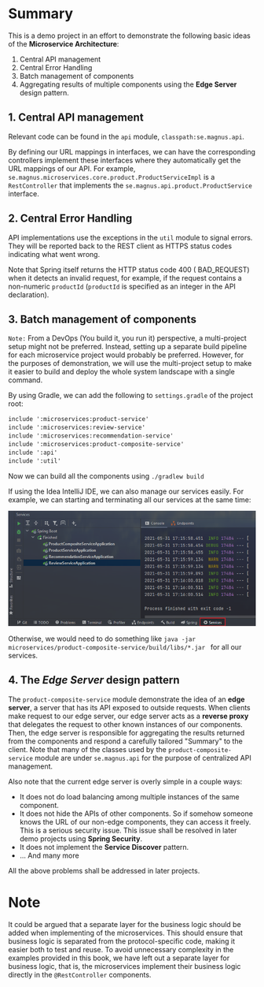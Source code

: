# Summary
This is a demo project in an effort to demonstrate the following basic ideas
of the **Microservice Architecture**:
1. Central API management
2. Central Error Handling 
3. Batch management of components
4. Aggregating results of multiple components using the **Edge Server** design pattern.

## 1. Central API management
Relevant code can be found in the `api` module, `classpath:se.magnus.api`.

By defining our URL mappings in interfaces, we can have the corresponding
controllers implement these interfaces where they automatically get the
URL mappings of our API. For example, 
`se.magnus.microservices.core.product.ProductServiceImpl` is a `RestController`
that implements the `se.magnus.api.product.ProductService` interface.

## 2. Central Error Handling
API implementations use the exceptions in the `util` module to signal errors. 
They will be reported back to the REST client as HTTPS status codes 
indicating what went wrong.

Note that Spring itself returns the HTTP status code 400 ( BAD_REQUEST) 
when it detects an invalid request, for example, if the request contains 
a non-numeric `productId` (`productId` is specified as an integer in the 
API declaration).

## 3. Batch management of components

`Note:` From a DevOps (You build it, you run it) perspective, a multi-project setup might not be preferred. Instead, setting up a separate build pipeline for each microservice project would probably be preferred. However, for the purposes of demonstration, we will use the multi-project setup to make it easier to build and deploy the whole system landscape with a single command.

By using Gradle, we can add the following to `settings.gradle` of the project root:

```txt
include ':microservices:product-service'
include ':microservices:review-service'
include ':microservices:recommendation-service'
include ':microservices:product-composite-service'
include ':api'
include ':util'
```

Now we can build all the components using `./gradlew build`

If using the Idea IntelliJ IDE, we can also manage our services easily. For example, we can starting and terminating all our services at the same time:

![image-20210531172049371](README.assets/image-20210531172049371.png)

Otherwise, we would need to do something like  `java -jar microservices/product-composite-service/build/libs/*.jar ` for all our services.

## 4. The *Edge Server* design pattern

The `product-composite-service` module demonstrate the idea of an **edge server**, a server that has its API exposed to outside requests. When clients make request to our edge server, our edge server acts as a **reverse proxy** that delegates the request to other known instances of our components. Then, the edge server is responsible for aggregating the results returned from the components and respond a carefully tailored "Summary" to the client. Note that many of the classes used by the `product-composite-service` module are under `se.magnus.api` for the purpose of centralized API management.

Also note that the current edge server is overly simple in a couple ways:

* It does not do load balancing among multiple instances of the same component.
* It does not hide the APIs of other components. So if somehow someone knows the URL of our non-edge components, they can access it freely. This is a serious security issue. This issue shall be resolved in later demo projects using **Spring Security**.
* It does not implement the **Service Discover** pattern.
* ... And many more

All the above problems shall be addressed in later projects.



# Note
It could be argued that a separate layer for the business logic should be 
added when implementing of the microservices. This should ensure that 
business logic is separated from the protocol-specific code, making it 
easier both to test and reuse. To avoid unnecessary complexity in the 
examples provided in this book, we have left out a separate layer for 
business logic, that is, the microservices implement their business 
logic directly in the `@RestController` components.

